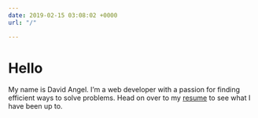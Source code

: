 ```yaml
---
date: 2019-02-15 03:08:02 +0000
url: "/"

---
```

# Hello

 My name is David Angel. I’m a web developer with a passion for finding efficient ways to solve problems. Head on over to my [resume](http://davidangel.net/resume) to see what I have been up to.
